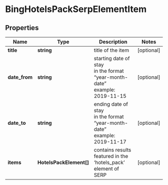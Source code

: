 # BingHotelsPackSerpElementItem

## Properties

| Name | Type | Description | Notes |
|------------ | ------------- | ------------- | -------------|
**title** | **string** | title of the item |[optional]|
**date_from** | **string** | starting date of stay<br>in the format “year-month-date”<br>example:<br>2019-11-15 |[optional]|
**date_to** | **string** | ending date of stay<br>in the format “year-month-date”<br>example:<br>2019-11-17 |[optional]|
**items** | **HotelsPackElement[]** | contains results featured in the ‘hotels_pack’ element of SERP |[optional]|